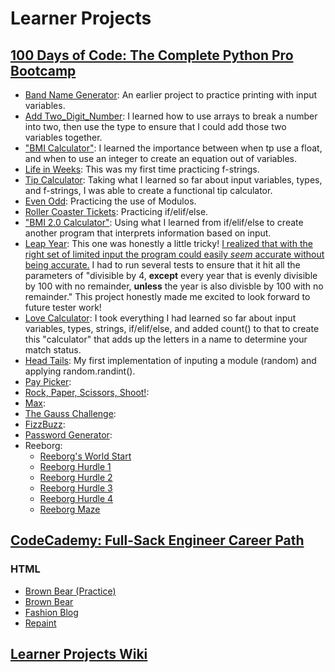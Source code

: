 # Learner Projects  
## [100 Days of Code: The Complete Python Pro Bootcamp](https://www.udemy.com/course/100-days-of-code/)
- [Band Name Generator](https://github.com/mmbperson/Learner-Projects/blob/main/Band%20Name): An earlier project to practice printing with input variables.
- [Add Two_Digit_Number](https://github.com/mmbperson/Learner-Projects/blob/main/Add%20Two_Digit_Number): I learned how to use arrays to break a number into two, then use the type to ensure that I could add those two variables together.
- ["BMI Calculator"](https://github.com/mmbperson/Learner-Projects/blob/main/%22BMI%20Calculator%22_1): I learned the importance between when tp use a float, and when to use an integer to create an equation out of variables.
- [Life in Weeks](https://github.com/mmbperson/Learner-Projects/blob/main/Life%20In%20Weeks): This was my first time practicing f-strings.
- [Tip Calculator](https://github.com/mmbperson/Learner-Projects/blob/main/Tip%20Calculator): Taking what I learned so far about input variables, types, and f-strings, I was able to create a functional tip calculator.
- [Even Odd](https://github.com/mmbperson/Learner-Projects/blob/main/Even%20Odd): Practicing the use of Modulos.
- [Roller Coaster Tickets](https://github.com/mmbperson/Learner-Projects/blob/main/Rollercoaster%20Tickets): Practicing if/elif/else.
- ["BMI 2.0 Calculator"](https://github.com/mmbperson/Learner-Projects/blob/main/%22BMI%20Calculator%20%22_2): Using what I learned from if/elif/else to create another program that interprets information based on input.
- [Leap Year](https://github.com/mmbperson/Learner-Projects/blob/main/Leap%20Year%20(IfElse)): This one was honestly a little tricky! [I realized that with the right set of limited input the program could easily *seem* accurate without being accurate.](https://github.com/mmbperson/Learner-Projects/blob/main/Leap%20Year%20(Elif)) I had to run several tests to ensure that it hit all the parameters of "divisible by 4, **except** every year that is evenly divisible by 100 with no remainder, **unless** the year is also divisble by 100 with no remainder." This project honestly made me excited to look forward to future tester work!
- [Love Calculator](https://github.com/mmbperson/Learner-Projects/blob/main/Love%20Calculator): I took everything I had learned so far about input variables, types, strings, if/elif/else, and added count() to that to create this "calculator" that adds up the letters in a name to determine your match status.
- [Head Tails](https://github.com/mmbperson/Learner-Projects/blob/main/Head%20Tails): My first implementation of inputing a module (random) and applying random.randint().
- [Pay Picker](https://github.com/mmbperson/Learner-Projects/blob/main/Pay%20Picker):
- [Rock, Paper, Scissors, Shoot!](https://github.com/mmbperson/Learner-Projects/blob/main/Rock%2C%20Paper%2C%20Scissors%2C%20Shoot!):
- [Max](https://github.com/mmbperson/Learner-Projects/blob/main/Max):
- [The Gauss Challenge](https://github.com/mmbperson/Learner-Projects/blob/main/The%20Gauss%20Challenge):
- [FizzBuzz](https://github.com/mmbperson/Learner-Projects/blob/main/FizzBuzz):
- [Password Generator](https://github.com/mmbperson/Learner-Projects/blob/main/Password%20Generator):
- Reeborg:
  - [Reeborg's World Start](https://github.com/mmbperson/Learner-Projects/blob/main/Reeborg's%20World%20Start)
  - [Reeborg Hurdle 1](https://github.com/mmbperson/Learner-Projects/blob/main/Reeborg%20Hurdle%201)
  - [Reeborg Hurdle 2](https://github.com/mmbperson/Learner-Projects/blob/main/Reeborg%20Hurdle%202)
  - [Reeborg Hurdle 3](https://github.com/mmbperson/Learner-Projects/blob/main/Reeborg%20Hurdle%203)
  - [Reeborg Hurdle 4]()
  - [Reeborg Maze]()

## [CodeCademy: Full-Sack Engineer Career Path](https://www.codecademy.com/learn/paths/full-stack-engineer-career-path)
### HTML
- [Brown Bear (Practice)](https://github.com/mmbperson/Learner-Projects/blob/main/Brown%20Bear%20(Practice))
- [Brown Bear](https://github.com/mmbperson/Learner-Projects/blob/main/Brown%20Bear)
- [Fashion Blog](https://github.com/mmbperson/Learner-Projects/blob/main/Fashion%20Blog)
- [Repaint](https://github.com/mmbperson/Learner-Projects/blob/main/Repaint)

## [Learner Projects Wiki](https://github.com/mmbperson/Learner-Projects/wiki)
